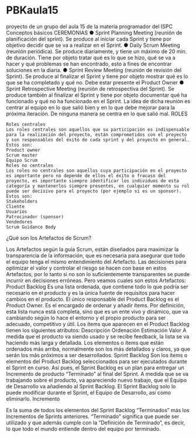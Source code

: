# PBKaula15
proyecto de un grupo del aula 15 de la materia programador del ISPC
Conceptos básicos
CEREMONIAS
● Sprint Planning Meeting (reunión de planificación del sprint). Se produce al iniciar cada Sprint y tiene por objetivo decidir que se va a realizar en el Sprint.
● Daily Scrum Meeting (reunión periódica). Se produce diariamente, y tiene un máximo de 20 min. de duración. Tiene por objeto tratar qué es lo que se hizo, qué se va a hacer y qué problemas se han encontrado, esto a fines de encontrar soluciones en la diaria.
● Sprint Review Meeting (reunión de revisión del Sprint). Se produce al finalizar el Sprint y tiene por objeto mostrar qué es lo que se ha completado y qué no. Debe estar presente el Product Owner
● Sprint Retrospective Meeting (reunión de retrospectiva del Sprint). Se produce también al finalizar el Sprint y tiene por objeto documentar qué ha funcionado y qué no ha funcionado en el Sprint. La idea de dicha reunión es centrar al equipo en lo que salió bien y en lo que debe mejorar para la próxima iteración. De ninguna manera se centra en lo que salió mal.
ROLES

    Roles centrales
    Los roles centrales son aquellos que su participación es indispensable para la realización del proyecto, están comprometidos con el proyecto y son responsables del éxito de cada sprint y del proyecto en general. Estos son:
    Product owner
    Scrum master
    Equipo Scrum
    Roles no centrales
    Los roles no centrales son aquellos cuya participación en el proyecto es importante pero no depende de ellos el éxito o fracaso del proyecto, es importante siempre identificar los individuos de esta categoría y mantenerlos siempre presentes, en cualquier momento su rol puede ser decisivo para el proyecto (por ejemplo si es un sponsor). Estos son:
    Stakeholders
    Cliente
    Usuarios
    Patrocinador (sponsor)
    Vendedores
    Scrum Guidance Body

¿Qué son los Artefactos de Scrum?

Los Artefactos según la guía Scrum, están diseñados para maximizar la transparencia de la información, que es necesaria para asegurar que todo el equipo tenga el mismo entendimiento del Artefacto.
Las decisiones para optimizar el valor y controlar el riesgo se hacen con base en estos Artefactos, por lo tanto si no son lo suficientemente transparentes se puede incurrir en decisiones erróneas.
Pero veamos cuales son estos Artefactos:
Product Backlog
Es una lista ordenada, que contiene todo lo que podría ser necesario en el producto y es la única fuente de requisitos para hacer cambios en el producto.
El único responsable del Product Backlog es el Product Owner. Es el encargado de ordenar y añadir ítems.
Por definición, esta lista nunca está completa, sino que es un ente vivo y dinámico, que va cambiando según lo hace el entorno y el propio producto para ser adecuado, competitivo y útil.
Los ítems que aparecen en el Product Backlog tienen los siguientes atributos:
Descripción
Ordenación
Estimación
Valor
A medida que el producto va siendo usado y se recibe feedback, la lista se va haciendo más larga y detallada.
Los elementos o ítems que están ordenados más arriba, normalmente son los más detallados y claros, ya que serán los más próximos a ser desarrollados.
Sprint Backlog
Son los ítems o elementos del Product Backlog seleccionados para ser ejecutados durante el Sprint en curso. Así pues, el Sprint Backlog es un plan para entregar un Incremento de producto “Terminado” al final del Sprint.
A medida que se va trabajando sobre el producto, va apareciendo nuevo trabajo, que el Equipo de Desarrollo va añadiendo al Sprint Backlog.
El Sprint Backlog solo lo puede modificar durante el Sprint, el Equipo de Desarrollo, así como eliminarlo.
Incremento

Es la suma de todos los elementos del Sprint Backlog “Terminados” más los Incrementos de Sprints anteriores.
“Terminado” significa que puede ser utilizado y que además cumple con la “Definición de Terminado”, es decir, lo que todo el mundo entiende dentro del equipo por terminado.
